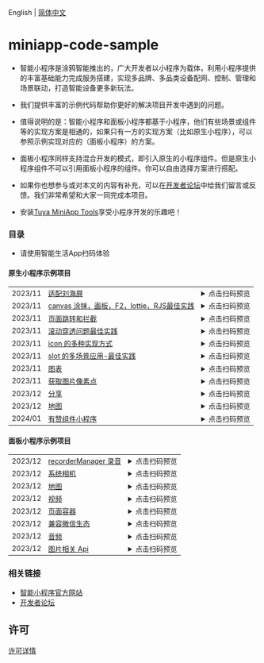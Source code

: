 English[](README.md) | [简体中文](README_zh.md)

# miniapp-code-sample

- 智能小程序是涂鸦智能推出的，广大开发者以小程序为载体，利用小程序提供的丰富基础能力完成服务搭建，实现多品牌、多品类设备配网、控制、管理和场景联动，打造智能设备更多新玩法。

- 我们提供丰富的示例代码帮助你更好的解决项目开发中遇到的问题。

- 值得说明的是：智能小程序和面板小程序都基于小程序，他们有些场景或组件等的实现方案是相通的，如果只有一方的实现方案（比如原生小程序），可以参照示例实现对应的（面板小程序）的方案。

- 面板小程序同样支持混合开发的模式，即引入原生的小程序组件。但是原生小程序组件不可以引用面板小程序的组件。你可以自由选择方案进行搭配。

- 如果你也想参与或对本文的内容有补充，可以在[开发者论坛](https://www.tuyaos.com/posting.php?mode=post&f=10)中给我们留言或反馈。我们非常希望和大家一同完成本项目。

- 安装[Tuya MiniApp Tools](https://developer.tuya.com/cn/miniapp/devtools/download)享受小程序开发的乐趣吧！

### 目录

- 请使用智能生活App扫码体验

#### 原生小程序示例项目

<table>
<tr>
    <td>2023/11</td>
    <td><a href="https://github.com/Tuya-Community/tuya-miniapp-demo/tree/master/adapt-iphone-navigation">适配刘海屏</a></td>
    <td>
    <details>
    <summary>点击扫码预览</summary>
    <img src="./qrCode/iOS.png" width="100" height="100">
    </details>
    </td>
</tr>
<tr>
    <td>2023/11</td>
    <td><a href="https://github.com/Tuya-Community/tuya-miniapp-demo/tree/master/canvas">canvas 涂抹，画板，F2，lottie，RJS最佳实践</a></td>
    <td>
    <details>
    <summary>点击扫码预览</summary>
    <img src="./qrCode/canvas.png" width="100" height="100">
    </details>
    </td>
</tr>
<tr>
    <td>2023/11</td>
    <td><a href="https://github.com/Tuya-Community/tuya-miniapp-demo/tree/master/page-navigator">页面跳转和拦截</a></td>
    <td>
    <details>
    <summary>点击扫码预览</summary>
    <img src="./qrCode/navigator.png" width="100" height="100">
    </details>
    </td>
</tr>
<tr>
    <td>2023/11</td>
    <td><a href="https://github.com/Tuya-Community/tuya-miniapp-demo/tree/master/popup-scroll">滚动穿透问题最佳实践</a></td>
    <td>
    <details>
    <summary>点击扫码预览</summary>
    <img src="./qrCode/scroll.png" width="100" height="100">
    </details>
    </td>
</tr>
<tr>
    <td>2023/11</td>
    <td><a href="https://github.com/Tuya-Community/tuya-miniapp-demo/tree/master/icon">icon 的多种实现方式</a></td>
    <td>
    <details>
    <summary>点击扫码预览</summary>
    <img src="./qrCode/icon.png" width="100" height="100">
    </details>
    </td>
</tr>
<tr>
    <td>2023/11</td>
    <td><a href="https://github.com/Tuya-Community/tuya-miniapp-demo/tree/master/slot">slot 的多场景应用-最佳实践</a></td>
    <td>
    <details>
    <summary>点击扫码预览</summary>
    <img src="./qrCode/slot.png" width="100" height="100">
    </details>
    </td>
</tr>
<tr>
    <td>2023/11</td>
    <td><a href="https://github.com/Tuya-Community/tuya-miniapp-demo/tree/master/uchart">图表</a></td>
    <td>
    <details>
    <summary>点击扫码预览</summary>
    <img src="./qrCode/uchart.png" width="100" height="100">
    </details>
    </td>
</tr>
<tr>
    <td>2023/11</td>
    <td><a href="https://github.com/Tuya-Community/tuya-miniapp-demo/tree/master/getImageData">获取图片像素点</a></td>
    <td>
    <details>
    <summary>点击扫码预览</summary>
    <img src="./qrCode/getImageData.png" width="100" height="100">
    </details>
    </td>
</tr>
<tr>
    <td>2023/12</td>
    <td><a href="https://github.com/Tuya-Community/tuya-miniapp-demo/tree/master/api-share">分享</a></td>
    <td>
    <details>
    <summary>点击扫码预览</summary>
    <img src="./qrCode/share.png" width="100" height="100">
    </details>
    </td>
</tr>
<tr>
    <td>2023/12</td>
    <td><a href="https://github.com/Tuya-Community/tuya-miniapp-demo/tree/master/map">地图</a></td>
    <td>
    <details>
    <summary>点击扫码预览</summary>
    <img src="./qrCode/map.png" width="100" height="100">
    </details>
    </td>
</tr>
<tr>
    <td>2024/01</td>
    <td><a href="https://github.com/Tuya-Community/tuya-miniapp-demo/tree/master/vant-weapp">有赞组件小程序</a></td>
    <td>
    <details>
    <summary>点击扫码预览</summary>
    <img src="./qrCode/vant-weapp.png" width="100" height="100">
    </details>
    </td>
</tr>
</table>

#### 面板小程序示例项目

<table>
<tr>
    <td>2023/12</td>
    <td><a href="https://github.com/Tuya-Community/tuya-miniapp-demo/tree/master/recorderManager">recorderManager 录音</a></td>
    <td>
    <details>
    <summary>点击扫码预览</summary>
    <img src="./qrCode/recorder.png" width="100" height="100"> 
    </details>
    </td>
</tr>
<tr>
    <td>2023/12</td>
    <td><a href="https://github.com/Tuya-Community/tuya-miniapp-demo/tree/master/rayCamera">系统相机</a></td>
    <td>
    <details>
    <summary>点击扫码预览</summary>
    <img src="./qrCode/rayCamera.png" width="100" height="100">
    </details>
    </td>
</tr>
<tr>
    <td>2023/12</td>
    <td><a href="https://github.com/Tuya-Community/tuya-miniapp-demo/tree/master/rayMap">地图</a></td>
    <td>
    <details>
    <summary>点击扫码预览</summary>
    <img src="./qrCode/rayMap.png" width="100" height="100">
    </details>
    </td>
</tr>
<tr>
    <td>2023/12</td>
    <td><a href="https://github.com/Tuya-Community/tuya-miniapp-demo/tree/master/rayVideo">视频</a></td>
    <td>
    <details>
    <summary>点击扫码预览</summary>
    <img src="./qrCode/rayVideo.png" width="100" height="100">
    </details>
    </td>
</tr>
<tr>
    <td>2023/12</td>
    <td><a href="https://github.com/Tuya-Community/tuya-miniapp-demo/tree/master/rayWebView">页面容器</a></td>
    <td>
    <details>
    <summary>点击扫码预览</summary>
    <img src="./qrCode/rayWebView.png" width="100" height="100">
    </details>
    </td>
</tr>
<tr>
    <td>2023/12</td>
    <td><a href="https://github.com/Tuya-Community/tuya-miniapp-demo/tree/master/rayUseWX">兼容微信生态</a></td>
    <td>
    <details>
    <summary>点击扫码预览</summary>
    <img src="./qrCode/rayWx.png" width="100" height="100">
    </details>
    </td>
</tr>
<tr>
    <td>2023/12</td>
    <td><a href="https://github.com/Tuya-Community/tuya-miniapp-demo/tree/master/rayAudio">音频</a></td>
    <td>
    <details>
    <summary>点击扫码预览</summary>
    <img src="./qrCode/rayAudio.png" width="100" height="100">
    </details>
    </td>
</tr>
<tr>
    <td>2023/12</td>
    <td><a href="https://github.com/Tuya-Community/tuya-miniapp-demo/tree/master/rayPicApi">图片相关 Api</a></td>
    <td>
    <details>
    <summary>点击扫码预览</summary>
    <img src="./qrCode/rayPicApi.png" width="100" height="100">
    </details>
    </td>
</tr>
</table>

### 相关链接

- [智能小程序官方网站](https://developer.tuya.com/cn/miniapp)
- [开发者论坛](https://www.tuyaos.com/posting.php?mode=post&f=10)

## 许可

[许可详情](LICENSE)
